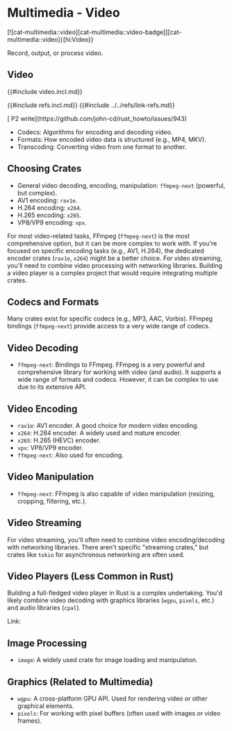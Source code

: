 # Multimedia - Video

[![cat-multimedia::video][cat-multimedia::video-badge]][cat-multimedia::video]{{hi:Video}}

Record, output, or process video.

## Video

{{#include video.incl.md}}

{{#include refs.incl.md}}
{{#include ../../refs/link-refs.md}}

<div class="hidden">
[ P2 write](https://github.com/john-cd/rust_howto/issues/943)

- Codecs: Algorithms for encoding and decoding video.
- Formats: How encoded video data is structured (e.g., MP4, MKV).
- Transcoding: Converting video from one format to another.

## Choosing Crates

- General video decoding, encoding, manipulation: `ffmpeg-next` (powerful, but complex).
- AV1 encoding: `rav1e`.
- H.264 encoding: `x264`.
- H.265 encoding: `x265`.
- VP8/VP9 encoding: `vpx`.

For most video-related tasks, FFmpeg (`ffmpeg-next`) is the most comprehensive option, but it can be more complex to work with. If you're focused on specific encoding tasks (e.g., AV1, H.264), the dedicated encoder crates (`rav1e`, `x264`) might be a better choice. For video streaming, you'll need to combine video processing with networking libraries. Building a video player is a complex project that would require integrating multiple crates.

## Codecs and Formats

Many crates exist for specific codecs (e.g., MP3, AAC, Vorbis). FFmpeg bindings (`ffmpeg-next`) provide access to a very wide range of codecs.

## Video Decoding

- `ffmpeg-next`: Bindings to FFmpeg. FFmpeg is a very powerful and comprehensive library for working with video (and audio). It supports a wide range of formats and codecs. However, it can be complex to use due to its extensive API.

## Video Encoding

- `rav1e`: AV1 encoder. A good choice for modern video encoding.
- `x264`: H.264 encoder. A widely used and mature encoder.
- `x265`: H.265 (HEVC) encoder.
- `vpx`: VP8/VP9 encoder.
- `ffmpeg-next`: Also used for encoding.

## Video Manipulation

- `ffmpeg-next`: FFmpeg is also capable of video manipulation (resizing, cropping, filtering, etc.).

## Video Streaming

For video streaming, you'll often need to combine video encoding/decoding with networking libraries. There aren't specific "streaming crates," but crates like `tokio` for asynchronous networking are often used.

## Video Players (Less Common in Rust)

Building a full-fledged video player in Rust is a complex undertaking. You'd likely combine video decoding with graphics libraries (`wgpu`, `pixels`, etc.) and audio libraries (`cpal`).

Link:

## Image Processing

- `image`: A widely used crate for image loading and manipulation.

## Graphics (Related to Multimedia)

- `wgpu`: A cross-platform GPU API. Used for rendering video or other graphical elements.
- `pixels`: For working with pixel buffers (often used with images or video frames).

</div>

